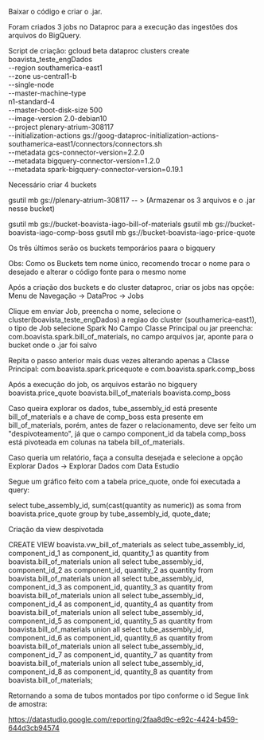 Baixar o código e criar o .jar.

Foram criados 3 jobs no Dataproc para a execução das ingestões dos arquivos do BigQuery.

Script de criação:
gcloud beta dataproc clusters create boavista_teste_engDados\
 --region southamerica-east1 \
 --zone us-central1-b \
 --single-node\
 --master-machine-type\
 n1-standard-4\
 --master-boot-disk-size 500 \
 --image-version 2.0-debian10 \
 --project plenary-atrium-308117 \
 --initialization-actions gs://goog-dataproc-initialization-actions-southamerica-east1/connectors/connectors.sh \
 --metadata gcs-connector-version=2.2.0 \
 --metadata bigquery-connector-version=1.2.0 \
 --metadata spark-bigquery-connector-version=0.19.1
 
 
 Necessário criar 4 buckets
 
 gsutil mb gs://plenary-atrium-308117 -- > (Armazenar os 3 arquivos e o .jar nesse bucket)
 
  gsutil mb gs://bucket-boavista-iago-bill-of-materials
  gsutil mb gs://bucket-boavista-iago-comp-boss
  gsutil mb gs://bucket-boavista-iago-price-quote
  
 Os três últimos serão os buckets temporários paara o bigquery
 
 Obs: Como os Buckets tem nome único, recomendo trocar o nome para o desejado e alterar o 
 código fonte para o mesmo nome
 
 Após a criação dos buckets e do cluster dataproc, criar os jobs nas opçõe:
 Menu de Navegação -> DataProc -> Jobs
 
 Clique em enviar Job, preencha o nome, selecione o cluster(boavista_teste_engDados)
  a regiao do cluster (southamerica-east1), o tipo de Job selecione Spark
 No Campo Classe Principal ou jar preencha: com.boavista.spark.bill_of_materials, no campo arquivos jar, 
 aponte para o bucket onde o .jar foi salvo
 
 Repita o passo anterior mais duas vezes alterando apenas a 
 Classe Principal: com.boavista.spark.pricequote e com.boavista.spark.comp_boss

Após a execução do job, os arquivos estarão no bigquery
boavista.price_quote
boavista.bill_of_materials
boavista.comp_boss

Caso queira explorar os dados, tube_assembly_id está presente bill_of_materials
e a chave de comp_boss esta presente em bill_of_materials, porém, antes de fazer o relacionamento, 
deve ser feito
um "despivoteamento", já que o campo component_id da tabela comp_boss está pivoteada em colunas na tabela
bill_of_materials.

Caso queria um relatório, faça a consulta desejada e selecione a opção Explorar Dados -> Explorar Dados com
Data Estudio

Segue um gráfico feito com a tabela price_quote, onde foi executada a query:

select tube_assembly_id, sum(cast(quantity as numeric)) as soma
from boavista.price_quote 
group by  tube_assembly_id, quote_date;

Criação da view despivotada

CREATE VIEW boavista.vw_bill_of_materials as
select tube_assembly_id, 
       component_id_1 as component_id, 
       quantity_1 as quantity
from boavista.bill_of_materials
union all
select tube_assembly_id, 
       component_id_2 as component_id, 
       quantity_2 as quantity
from boavista.bill_of_materials
union all 
select tube_assembly_id, 
       component_id_3 as component_id, 
       quantity_3 as quantity
from boavista.bill_of_materials
union all 
select tube_assembly_id, 
       component_id_4 as component_id, 
       quantity_4 as quantity
from boavista.bill_of_materials
union all
select tube_assembly_id, 
       component_id_5 as component_id, 
       quantity_5 as quantity
from boavista.bill_of_materials
union all 
select tube_assembly_id, 
       component_id_6 as component_id, 
       quantity_6 as quantity
from boavista.bill_of_materials
union all 
select tube_assembly_id, 
       component_id_7 as component_id, 
       quantity_7 as quantity
from boavista.bill_of_materials
union all 
select tube_assembly_id, 
       component_id_8 as component_id, 
       quantity_8 as quantity
from boavista.bill_of_materials;


Retornando a soma de tubos montados por tipo conforme o id
Segue link de amostra:


https://datastudio.google.com/reporting/2faa8d9c-e92c-4424-b459-644d3cb94574

 
